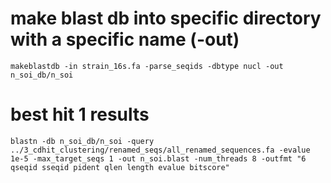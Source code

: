 # make blast db into specific directory with a specific name (-out)
```
makeblastdb -in strain_16s.fa -parse_seqids -dbtype nucl -out n_soi_db/n_soi
```

# best hit 1 results
```
blastn -db n_soi_db/n_soi -query ../3_cdhit_clustering/renamed_seqs/all_renamed_sequences.fa -evalue 1e-5 -max_target_seqs 1 -out n_soi.blast -num_threads 8 -outfmt "6 qseqid sseqid pident qlen length evalue bitscore"
```
